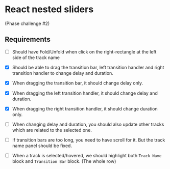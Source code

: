 # React nested sliders 
(Phase challenge #2)

## Requirements
- [ ] Should have Fold/Unfold when click on the right-rectangle at the left side of the track name
- [x] Should be able to drag the transition bar, left transition handler and right transition handler to change delay and duration.
- [x] When dragging the transition bar, it should change delay only.
- [x] When dragging the left transition handler, it should change delay and duration.
- [x] When dragging the right transition handler, it should change duration only.
- [ ] When changing delay and duration, you should also update other tracks which are related to the selected one.
- [ ] If transition bars are too long, you need to have scroll for it. But the track name panel should be fixed.
- [ ] When a track is selected/hovered, we should highlight both `Track Name` block and `Transition Bar` block. (The whole row)


